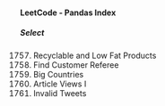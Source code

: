 #### LeetCode - Pandas Index
##### Select
1757. Recyclable and Low Fat Products
584. Find Customer Referee
595. Big Countries
1148. Article Views I
1683. Invalid Tweets
